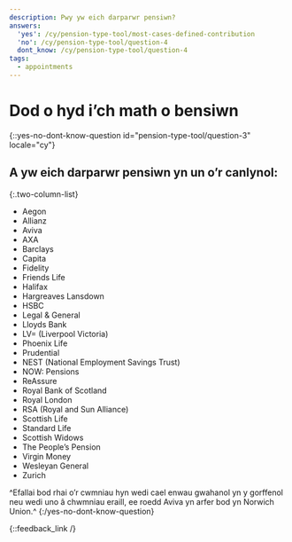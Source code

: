 ```yaml
---
description: Pwy yw eich darparwr pensiwn?
answers:
  'yes': /cy/pension-type-tool/most-cases-defined-contribution
  'no': /cy/pension-type-tool/question-4
  dont_know: /cy/pension-type-tool/question-4
tags:
  - appointments
---
```


# Dod o hyd i’ch math o bensiwn

{::yes-no-dont-know-question id="pension-type-tool/question-3" locale="cy"}
## A yw eich darparwr pensiwn yn un o’r canlynol:

{:.two-column-list}
* Aegon
* Allianz
* Aviva
* AXA
* Barclays
* Capita
* Fidelity
* Friends Life
* Halifax
* Hargreaves Lansdown
* HSBC
* Legal & General
* Lloyds Bank
* LV= (Liverpool Victoria)
* Phoenix Life
* Prudential
* NEST (National Employment Savings Trust)
* NOW: Pensions
* ReAssure
* Royal Bank of Scotland
* Royal London
* RSA (Royal and Sun Alliance)
* Scottish Life
* Standard Life
* Scottish Widows
* The People’s Pension
* Virgin Money
* Wesleyan General
* Zurich

^Efallai bod rhai o’r cwmniau hyn wedi cael enwau gwahanol yn y gorffenol neu wedi uno â chwmniau eraill, ee roedd Aviva yn arfer bod yn Norwich Union.^
{:/yes-no-dont-know-question}

{::feedback_link /}
